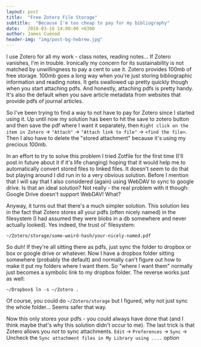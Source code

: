 ```yaml
---
layout: post
title:  "Free Zotero File Storage"
subtitle:  "Because I'm too cheap to pay for my bibliography"
date:   2018-03-16 14:00:00 +0300
author: James Cuénod
header-img: "img/post-bg-hebrew.jpg"
---
```


I use Zotero for all my work - class notes, reading notes... If Zotero vanishes, I'm in trouble. Ironically my concern for its sustainability is not matched by unwillingness to pay a cent to use it. Zotero provides 100mb of free storage. 100mb goes a long way when you're just storing bibliographic information and reading notes. It gets swallowed up pretty quickly though when you start attaching pdfs. And honestly, attaching pdfs is pretty handy. It's also the default when you save article metadata from websites that provide pdfs of journal articles.

So I've been trying to find a way to not have to pay for Zotero since I started using it. Up until now my solution has been to hit the save to zotero button and then save the pdf where I want it separately, then `Right click on the item in Zotero` -> `"Attach"` -> `"Attach link to file"` -> `<find the file>`. Then I also have to delete the "stored attachment" because it's using my precious 100mb.

In an effort to try to solve this problem I tried Zotfile for the first time (I'll post in future about it if it's life changing) hoping that it would help me to automatically convert stored files to linked files. It doesn't seem to do that but playing around I did run in to a very obvious solution. Before I mention that I will say that I also considered (again) using WebDAV to sync to google drive. Is that an ideal solution? Not really - the real problem with it though: Google Drive doesn't support WebDAV! What?

Anyway, it turns out that there's a much simpler solution. This solution lies in the fact that Zotero stores all your pdfs (often nicely named) in the filesystem (I had assumed they were blobs in a db somewhere and never actually looked). Yes indeed, the trust ol' filesystem:

	~/Zotero/storage/some-weird-hash/your-nicely-named.pdf

So duh! If they're all sitting there as pdfs, just sync the folder to dropbox or box or google drive or whatever. Now I have a dropbox folder sitting somewhere (probably the default) and normally can't figure out how to make it put my folders where I want them. So "where I want them" normally just becomes a symbolic link to my dropbox folder. The reverse works just as well:

	~/Dropbox$ ln -s ~/Zotero .

Of course, you could do `~/Zotero/storage` but I figured, why not just sync the whole folder... Seems safer that way.

Now this only stores your pdfs - you could always have done that (and I think maybe that's why this solution didn't occur to me). The last trick is that Zotero allows you *not* to sync attachments. `Edit` -> `Preferences` -> `Sync` -> Uncheck the `Sync attachment files in My Library using ....` option